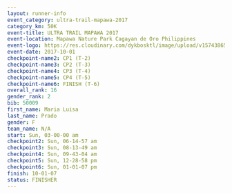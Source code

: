 ```yaml
---
layout: runner-info 
event_category: ultra-trail-mapawa-2017 
category_km: 50K 
event-title: ULTRA TRAIL MAPAWA 2017 
event-location: Mapawa Nature Park Cagayan de Oro Philippines 
event-logo: https://res.cloudinary.com/dykbosktl/image/upload/v1574386563/Logo/image-asset_plfjxn.jpg 
event-date: 2017-10-01 
checkpoint-name2: CP1 (T-2) 
checkpoint-name3: CP2 (T-3) 
checkpoint-name4: CP3 (T-4) 
checkpoint-name5: CP4 (T-5) 
checkpoint-name6: FINISH (T-6) 
overall_rank: 16
gender_rank: 2
bib: 50009
first_name: Maria Luisa
last_name: Prado
gender: F
team_name: N/A
start: Sun, 03-00-00 am
checkpoint2: Sun, 06-14-57 am
checkpoint3: Sun, 08-13-49 am
checkpoint4: Sun, 09-43-04 am
checkpoint5: Sun, 12-28-58 pm
checkpoint6: Sun, 01-01-07 pm
finish: 10-01-07
status: FINISHER
---
```

